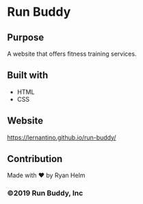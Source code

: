 # Run Buddy

## Purpose
A  website that offers fitness training services.

## Built with 
* HTML
* CSS

## Website
https://lernantino.github.io/run-buddy/

## Contribution
Made with ❤️ by Ryan Helm

### ©️2019 Run Buddy, Inc 
